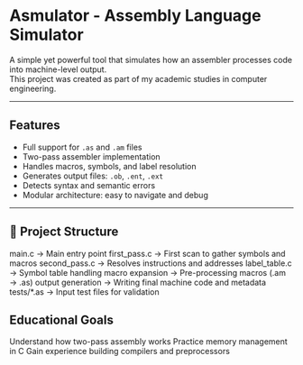 #  Asmulator - Assembly Language Simulator

A simple yet powerful tool that simulates how an assembler processes code into machine-level output.  
This project was created as part of my academic studies in computer engineering.

----

##  Features

- Full support for `.as` and `.am` files
- Two-pass assembler implementation
- Handles macros, symbols, and label resolution
- Generates output files: `.ob`, `.ent`, `.ext`
- Detects syntax and semantic errors
- Modular architecture: easy to navigate and debug

---
## 📂 Project Structure

main.c → Main entry point
first_pass.c → First scan to gather symbols and macros
second_pass.c → Resolves instructions and addresses
label_table.c → Symbol table handling
macro expansion → Pre-processing macros (.am → .as)
output generation → Writing final machine code and metadata
tests/*.as → Input test files for validation

## Educational Goals
Understand how two-pass assembly works
Practice memory management in C
Gain experience building compilers and preprocessors



